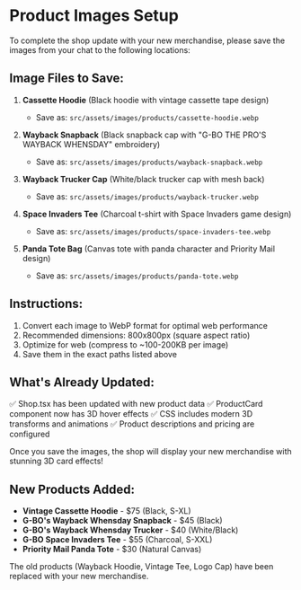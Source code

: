 # Product Images Setup

To complete the shop update with your new merchandise, please save the images from your chat to the following locations:

## Image Files to Save:

1. **Cassette Hoodie** (Black hoodie with vintage cassette tape design)

   - Save as: `src/assets/images/products/cassette-hoodie.webp`

2. **Wayback Snapback** (Black snapback cap with "G-BO THE PRO'S WAYBACK WHENSDAY" embroidery)

   - Save as: `src/assets/images/products/wayback-snapback.webp`

3. **Wayback Trucker Cap** (White/black trucker cap with mesh back)

   - Save as: `src/assets/images/products/wayback-trucker.webp`

4. **Space Invaders Tee** (Charcoal t-shirt with Space Invaders game design)

   - Save as: `src/assets/images/products/space-invaders-tee.webp`

5. **Panda Tote Bag** (Canvas tote with panda character and Priority Mail design)
   - Save as: `src/assets/images/products/panda-tote.webp`

## Instructions:

1. Convert each image to WebP format for optimal web performance
2. Recommended dimensions: 800x800px (square aspect ratio)
3. Optimize for web (compress to ~100-200KB per image)
4. Save them in the exact paths listed above

## What's Already Updated:

✅ Shop.tsx has been updated with new product data
✅ ProductCard component now has 3D hover effects
✅ CSS includes modern 3D transforms and animations
✅ Product descriptions and pricing are configured

Once you save the images, the shop will display your new merchandise with stunning 3D card effects!

## New Products Added:

- **Vintage Cassette Hoodie** - $75 (Black, S-XL)
- **G-BO's Wayback Whensday Snapback** - $45 (Black)
- **G-BO's Wayback Whensday Trucker** - $40 (White/Black)
- **G-BO Space Invaders Tee** - $55 (Charcoal, S-XXL)
- **Priority Mail Panda Tote** - $30 (Natural Canvas)

The old products (Wayback Hoodie, Vintage Tee, Logo Cap) have been replaced with your new merchandise.
